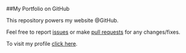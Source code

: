 ##My Portfolio on GitHub

This repository powers my website @GitHub.

Feel free to report [issues](https://github.com/AshishRawat31/AshishRawat31.github.io/issues) or make [pull requests](https://github.com/AshishRawat31/AshishRawat31.github.io/pulls) for any changes/fixes.

To visit my profile [click here](https://ashishrawat31.github.io).
